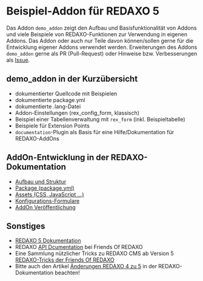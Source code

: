 # Beispiel-Addon für REDAXO 5

Das Addon `demo_addon` zeigt den Aufbau und Basisfunktionalität von Addons und viele Beispiele von REDAXO-Funktionen zur Verwendung in eigenen Addons. Das Addon oder auch nur Teile davon können/sollen gerne für die Entwicklung eigener Addons verwendet werden.
Erweiterungen des Addons `demo_addon` gerne als PR (Pull-Request) oder Hinweise bzw. Verbesserungen als [Issue](https://github.com/FriendsOfREDAXO/demo_addon/issues).

## demo_addon in der Kurzübersicht

* dokumentierter Quellcode mit Beispielen
* dokumentierte package.yml
* dokumentierte .lang-Datei
* Addon-Einstellungen (rex_config_form, klassisch)
* Beispiel einer Tabellenverwaltung mit `rex_form` (inkl. Beispieltabelle)
* Beispiele für Extension Points
* `documentation`-Plugin als Basis für eine Hilfe/Dokumentation für REDAXO-AddOns

## AddOn-Entwicklung in der REDAXO-Dokumentation

* [Aufbau und Struktur](https://redaxo.org/doku/master/addon-struktur)
* [Package (package.yml)](https://redaxo.org/doku/master/addon-package)
* [Assets (CSS, JavaScript ...)](https://redaxo.org/doku/master/addon-assets)
* [Konfigurations-Formulare](https://redaxo.org/doku/master/konfiguration_form)
* [AddOn Veröffentlichung](https://redaxo.org/doku/master/addon-veroeffentlichung)

## Sonstiges

* [REDAXO 5 Dokumentation](https://redaxo.org/doku/master)
* REDAXO [API Dcumentation](https://friendsofredaxo.github.io/phpdoc/) bei Friends Of REDAXO
* Eine Sammlung nützlicher Tricks zu REDAXO CMS ab Version 5 [REDAXO-Tricks der Friends Of REDAXO](https://friendsofredaxo.github.io/tricks)
* Bitte auch den Artikel [Änderungen REDAXO 4 zu 5](https://redaxo.org/doku/master/aenderungen-v4-v5) in der REDAXO-Dokumentation beachten!
